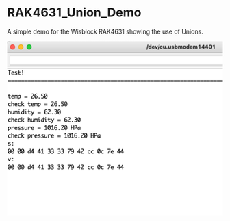# RAK4631_Union_Demo

A simple demo for the Wisblock RAK4631 showing the use of Unions.

![screenshot](screenshot.png)